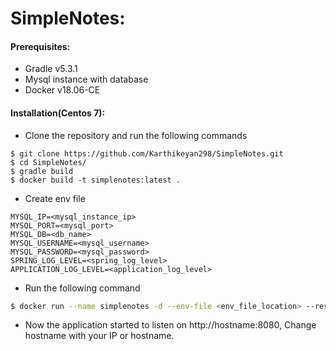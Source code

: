 # SimpleNotes:

#### Prerequisites:
  - Gradle v5.3.1
  - Mysql instance with database
  - Docker v18.06-CE
#### Installation(Centos 7):

  - Clone the repository and run the following commands
 ```
 $ git clone https://github.com/Karthikeyan298/SimpleNotes.git
 $ cd SimpleNotes/
 $ gradle build
 $ docker build -t simplenotes:latest .
 ```
  - Create env file
  ```
  MYSQL_IP=<mysql_instance_ip>
MYSQL_PORT=<mysql_port>
MYSQL_DB=<db_name>
MYSQL_USERNAME=<mysql_username>
MYSQL_PASSWORD=<mysql_password>
SPRING_LOG_LEVEL=<spring_log_level>
APPLICATION_LOG_LEVEL=<application_log_level>
```
  - Run the following command
 ``` sh
 $ docker run --name simplenotes -d --env-file <env_file_location> --restart always -p 8080:8080 simplenotes:latest
 ```
  - Now the application started to listen on http://hostname:8080, Change hostname with your IP or hostname.
